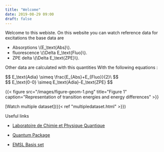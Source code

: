 ```yaml
---
title: "Welcome"
date: 2019-08-29 09:00
draft: false
---
```

Welcome to this webiste.
On this website you can watch reference data for excitations the base data are

- Absorptions \\(E_\text{Abs}\\).
- fluorescence \\(\Delta E_\text{Fluo}\\).
- ZPE delta \\(\Delta E_\text{ZPE}\\).

Other data are calculated with this quantities With the following equations :

<div>$$ E_\text{Adia} \simeq \frac{E_{Abs}+E_{Fluo}}{2}\ $$</div>
<div>$$ E_\text{0-0} \simeq E_\text{Adia}-E_\text{ZPE} $$</div>

{{< figure src="/images/figure-geom-1.png" title="Figure 1" caption="Representation of transition energies and energy differences" >}}

[Watch multiple dataset]({{< ref "multipledataset.html" >}})

Useful links

- [Laboratoire de Chimie et Physique Quantique](http://www.lcpq.ups-tlse.fr/)

- [Quantum Package](https://quantumpackage.github.io/qp2/)

- [EMSL Basis set](https://www.basissetexchange.org/)
